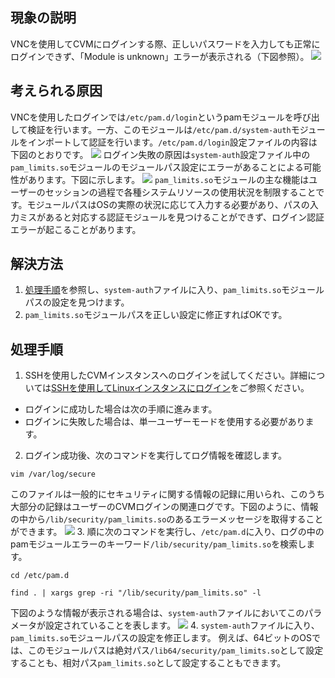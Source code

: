 ## 現象の説明
VNCを使用してCVMにログインする際、正しいパスワードを入力しても正常にログインできず、「Module is unknown」エラーが表示される（下図参照）。
![](https://main.qcloudimg.com/raw/117961622ff73a5859a56bd890011302.png)

## 考えられる原因
VNCを使用したログインでは`/etc/pam.d/login`というpamモジュールを呼び出して検証を行います。一方、このモジュールは`/etc/pam.d/system-auth`モジュールをインポートして認証を行います。`/etc/pam.d/login`設定ファイルの内容は下図のとおりです。
![](https://main.qcloudimg.com/raw/334e393e16d8a03eec44009be9265ea9.png)
ログイン失敗の原因は`system-auth`設定ファイル中の`pam_limits.so`モジュールのモジュールパス設定にエラーがあることによる可能性があります。下図に示します。
![](https://main.qcloudimg.com/raw/36f36e0f2f5d0954f6fcebd39095d3b6.png)
<dx-alert infotype="explain" title="">
`pam_limits.so`モジュールの主な機能はユーザーのセッションの過程で各種システムリソースの使用状況を制限することです。モジュールパスはOSの実際の状況に応じて入力する必要があり、パスの入力ミスがあると対応する認証モジュールを見つけることができず、ログイン認証エラーが起こることがあります。

</dx-alert>



## 解決方法
1. [処理手順](#ProcessingSteps)を参照し、`system-auth`ファイルに入り、`pam_limits.so`モジュールパスの設定を見つけます。
2. `pam_limits.so`モジュールパスを正しい設定に修正すればOKです。 

[](id:ProcessingSteps)

## 処理手順

1. SSHを使用したCVMインスタンスへのログインを試してください。詳細については[SSHを使用してLinuxインスタンスにログイン](https://intl.cloud.tencent.com/document/product/213/32501)をご参照ください。
 - ログインに成功した場合は次の手順に進みます。
 - ログインに失敗した場合は、単一ユーザーモードを使用する必要があります。
2. ログイン成功後、次のコマンドを実行してログ情報を確認します。
```
vim /var/log/secure
```
このファイルは一般的にセキュリティに関する情報の記録に用いられ、このうち大部分の記録はユーザーのCVMログインの関連ログです。下図のように、情報の中から`/lib/security/pam_limits.so`のあるエラーメッセージを取得することができます。
![](https://main.qcloudimg.com/raw/8f9f992d1835a9058020b435f1ef3c99.png)
3. 順に次のコマンドを実行し、`/etc/pam.d`に入り、ログの中のpamモジュールエラーのキーワード`/lib/security/pam_limits.so`を検索します。
```
cd /etc/pam.d
```
```
find . | xargs grep -ri "/lib/security/pam_limits.so" -l
```
下図のような情報が表示される場合は、`system-auth`ファイルにおいてこのパラメータが設定されていることを表します。
![](https://main.qcloudimg.com/raw/eab27cf686eccfeb8a8b796360010bb5.png)
4. `system-auth`ファイルに入り、`pam_limits.so`モジュールパスの設定を修正します。
例えば、64ビットのOSでは、このモジュールパスは絶対パス`/lib64/security/pam_limits.so`として設定することも、相対パス`pam_limits.so`として設定することもできます。


